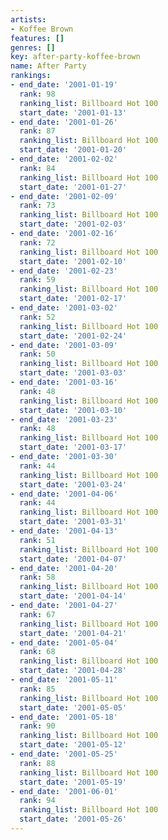 ```yaml
---
artists:
- Koffee Brown
features: []
genres: []
key: after-party-koffee-brown
name: After Party
rankings:
- end_date: '2001-01-19'
  rank: 98
  ranking_list: Billboard Hot 100
  start_date: '2001-01-13'
- end_date: '2001-01-26'
  rank: 87
  ranking_list: Billboard Hot 100
  start_date: '2001-01-20'
- end_date: '2001-02-02'
  rank: 84
  ranking_list: Billboard Hot 100
  start_date: '2001-01-27'
- end_date: '2001-02-09'
  rank: 73
  ranking_list: Billboard Hot 100
  start_date: '2001-02-03'
- end_date: '2001-02-16'
  rank: 72
  ranking_list: Billboard Hot 100
  start_date: '2001-02-10'
- end_date: '2001-02-23'
  rank: 59
  ranking_list: Billboard Hot 100
  start_date: '2001-02-17'
- end_date: '2001-03-02'
  rank: 52
  ranking_list: Billboard Hot 100
  start_date: '2001-02-24'
- end_date: '2001-03-09'
  rank: 50
  ranking_list: Billboard Hot 100
  start_date: '2001-03-03'
- end_date: '2001-03-16'
  rank: 48
  ranking_list: Billboard Hot 100
  start_date: '2001-03-10'
- end_date: '2001-03-23'
  rank: 48
  ranking_list: Billboard Hot 100
  start_date: '2001-03-17'
- end_date: '2001-03-30'
  rank: 44
  ranking_list: Billboard Hot 100
  start_date: '2001-03-24'
- end_date: '2001-04-06'
  rank: 44
  ranking_list: Billboard Hot 100
  start_date: '2001-03-31'
- end_date: '2001-04-13'
  rank: 51
  ranking_list: Billboard Hot 100
  start_date: '2001-04-07'
- end_date: '2001-04-20'
  rank: 58
  ranking_list: Billboard Hot 100
  start_date: '2001-04-14'
- end_date: '2001-04-27'
  rank: 67
  ranking_list: Billboard Hot 100
  start_date: '2001-04-21'
- end_date: '2001-05-04'
  rank: 68
  ranking_list: Billboard Hot 100
  start_date: '2001-04-28'
- end_date: '2001-05-11'
  rank: 85
  ranking_list: Billboard Hot 100
  start_date: '2001-05-05'
- end_date: '2001-05-18'
  rank: 90
  ranking_list: Billboard Hot 100
  start_date: '2001-05-12'
- end_date: '2001-05-25'
  rank: 88
  ranking_list: Billboard Hot 100
  start_date: '2001-05-19'
- end_date: '2001-06-01'
  rank: 94
  ranking_list: Billboard Hot 100
  start_date: '2001-05-26'
---
```


